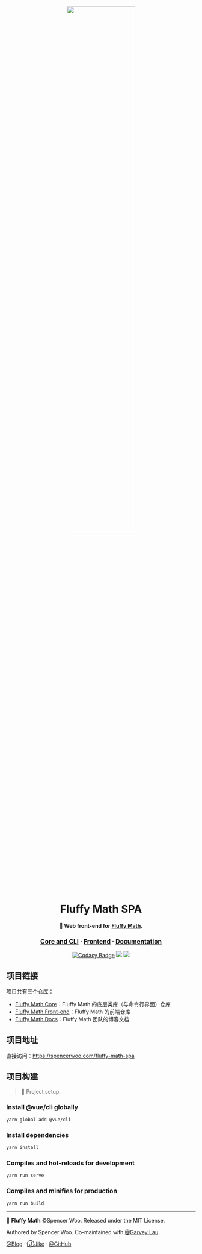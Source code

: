 <div align="center">

<img src="https://i.loli.net/2019/01/18/5c40ad291fdec.png" width="60%">

<h1><strong> Fluffy Math SPA </strong></h1>

<p><strong> 🌟 Web front-end for <a href="https://github.com/spencerwooo/fluffy-math">Fluffy Math</a>. </strong></p>

<h3>
<a href="https://github.com/spencerwooo/fluffy-math">Core and CLI</a>
<span> · </span>
<a href="https://github.com/spencerwooo/fluffy-math-spa">Frontend</a>
<span> · </span>
<a href="https://spencerwoo.com/fluffy-math-docs/">Documentation</a>
</h3>

[![Codacy Badge](https://img.shields.io/codacy/grade/d7278d6db4fa4adc93668e2970a46b40.svg?logo=codacy&logoColor=%23fff&style=for-the-badge)](https://www.codacy.com/app/spencerwooo/fluffy-math-spa?utm_source=github.com&amp;utm_medium=referral&amp;utm_content=spencerwooo/fluffy-math-spa&amp;utm_campaign=Badge_Grade)
[![](https://img.shields.io/badge/codestyle-standard-2176ff.svg?style=for-the-badge&logo=eslint&logoColor=fff)](https://standardjs.com/)
[![](https://img.shields.io/github/license/spencerwooo/fluffy-math.svg?style=for-the-badge)](https://github.com/spencerwooo/fluffy-math-spa/blob/master/LICENSE)

</div>

## 项目链接

项目共有三个仓库：

- [Fluffy Math Core](https://github.com/spencerwooo/fluffy-math)：Fluffy Math 的底层类库（与命令行界面）仓库
- [Fluffy Math Front-end](https://github.com/spencerwooo/fluffy-math-spa)：Fluffy Math 的前端仓库
- [Fluffy Math Docs](https://github.com/spencerwooo/fluffy-math-docs)：Fluffy Math 团队的博客文档

## 项目地址

直接访问：<https://spencerwoo.com/fluffy-math-spa>

## 项目构建 

> 🚀 Project setup.

### Install @vue/cli globally
```bash
yarn global add @vue/cli
```

### Install dependencies
```bash
yarn install
```

### Compiles and hot-reloads for development
```bash
yarn run serve
```

### Compiles and minifies for production
```bash
yarn run build
```

---

🔢 **Fluffy Math** ©Spencer Woo. Released under the MIT License.

Authored by Spencer Woo. Co-maintained with [@Garvey Lau](https://github.com/Garvey98).

[@Blog](https://spencerwoo.com/) · [ⒿJike](https://web.okjike.com/user/4DDA0425-FB41-4188-89E4-952CA15E3C5E/post) · [@GitHub](https://github.com/spencerwooo)
